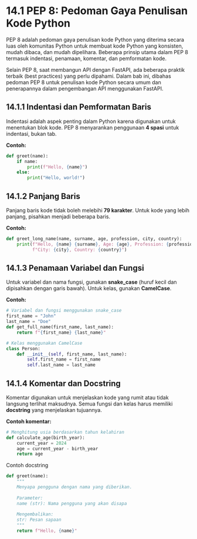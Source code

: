 # 14.1 PEP 8: Pedoman Gaya Penulisan Kode Python

PEP 8 adalah pedoman gaya penulisan kode Python yang diterima secara luas oleh komunitas Python  untuk membuat kode Python yang konsisten, mudah dibaca, dan mudah dipelihara. Beberapa prinsip utama dalam PEP 8 termasuk indentasi, penamaan, komentar, dan pemformatan kode. 

Selain PEP 8, saat membangun API dengan FastAPI, ada beberapa praktik terbaik (best practices) yang perlu dipahami. Dalam bab ini, dibahas pedoman PEP 8 untuk penulisan kode Python secara umum dan penerapannya dalam pengembangan API menggunakan FastAPI.

## 14.1.1 Indentasi dan Pemformatan Baris

Indentasi adalah aspek penting dalam Python karena digunakan untuk menentukan blok kode. PEP 8 menyarankan penggunaan **4 spasi** untuk indentasi, bukan tab.

**Contoh:**

```python
def greet(name):
    if name:
        print(f"Hello, {name}")
    else:
        print("Hello, world!")

```

## 14.1.2 Panjang Baris

Panjang baris kode tidak boleh melebihi **79 karakter**. Untuk kode yang lebih panjang, pisahkan menjadi beberapa baris.

**Contoh:**

```python
def greet_long_name(name, surname, age, profession, city, country):
    print(f"Hello, {name} {surname}, Age: {age}, Profession: {profession}, "
          f"City: {city}, Country: {country}")

```

## 14.1.3 Penamaan Variabel dan Fungsi

Untuk variabel dan nama fungsi, gunakan **snake_case** (huruf kecil dan dipisahkan dengan garis bawah). Untuk kelas, gunakan **CamelCase**.

**Contoh:**

```python
# Variabel dan fungsi menggunakan snake_case
first_name = "John"
last_name = "Doe"
def get_full_name(first_name, last_name):
    return f"{first_name} {last_name}"

# Kelas menggunakan CamelCase
class Person:
    def __init__(self, first_name, last_name):
        self.first_name = first_name
        self.last_name = last_name

```

## 14.1.4 Komentar dan Docstring

Komentar digunakan untuk menjelaskan kode yang rumit atau tidak langsung terlihat maksudnya. Semua fungsi dan kelas harus memiliki **docstring** yang menjelaskan tujuannya.

**Contoh komentar:**

```python
# Menghitung usia berdasarkan tahun kelahiran
def calculate_age(birth_year):
    current_year = 2024
    age = current_year - birth_year
    return age

```

Contoh docstring

```python
def greet(name):
    """
    Menyapa pengguna dengan nama yang diberikan.
    
    Parameter:
    name (str): Nama pengguna yang akan disapa
    
    Mengembalikan:
    str: Pesan sapaan
    """
    return f"Hello, {name}"

```